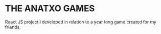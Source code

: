 # THE ANATXO GAMES

React JS project I developed in relation to a year long game created for my friends.
